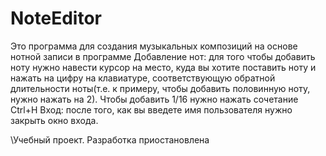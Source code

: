 # NoteEditor
Это программа для создания музыкальных композиций на основе нотной записи в программе
Добавление нот: для того чтобы добавить ноту нужно навести курсор на место, куда вы хотите поставить ноту и нажать на цифру на клавиатуре, соответствующую обратной длительности ноты(т.е. к примеру, чтобы добавить половинную ноту, нужно нажать на 2). Чтобы добавить 1/16 нужно нажать сочетание Ctrl+H
Вход: после того, как вы введете имя пользователя нужно закрыть окно входа.

\\Учебный проект. Разработка приостановлена
